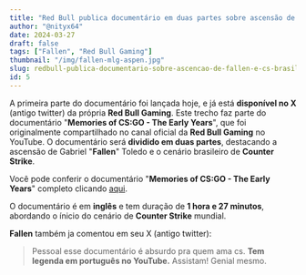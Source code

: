 ```yaml
---
title: "Red Bull publica documentário em duas partes sobre ascensão de Fallen e CS brasileiro"
author: "@nityx64"
date: 2024-03-27
draft: false
tags: ["Fallen", "Red Bull Gaming"]
thumbnail: "/img/fallen-mlg-aspen.jpg"
slug: redbull-publica-documentario-sobre-ascencao-de-fallen-e-cs-brasileiro
id: 5
---
```


A primeira parte do documentário foi lançada hoje, e já está **disponível no X** (antigo twitter) da própria **Red Bull Gaming**. Este trecho faz parte do documentário "**Memories of CS:GO - The Early Years**", que foi originalmente compartilhado no canal oficial da **Red Bull Gaming** no YouTube. O documentário será **dividido em duas partes**, destacando a ascensão de Gabriel "**Fallen**" Toledo e o cenário brasileiro de **Counter Strike**.

<TwitterEmbed id="1773044662439198759" height="800"></TwitterEmbed>

Você pode conferir o documentário "**Memories of CS:GO - The Early Years**" completo clicando [aqui](https://www.youtube.com/watch?v=_j6_Gk4GZo0). 

O documentário é em **inglês** e tem duração de **1 hora e 27 minutos**, abordando o ínicio do cenário de **Counter Strike** mundial.

**Fallen** também ja comentou em seu X (antigo twitter):

> Pessoal esse documentário é absurdo pra quem ama cs.
> **Tem legenda em português no YouTube.**
> Assistam! Genial mesmo.